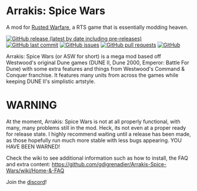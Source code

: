# Arrakis: Spice Wars
A mod for [Rusted Warfare](https://store.steampowered.com/app/647960/Rusted_Warfare__RTS/), a RTS game that is essentially modding heaven.

[![GitHub release (latest by date including pre-releases)](https://img.shields.io/github/v/release/gdigrenadier/Arrakis-Spice-Wars?include_prereleases)](https://img.shields.io/github/v/release/gdigrenadier/Arrakis-Spice-Wars?include_prereleases) [![GitHub last commit](https://img.shields.io/github/last-commit/gdigrenadier/Arrakis-Spice-Wars)](https://img.shields.io/github/last-commit/gdigrenadier/Arrakis-Spice-Wars) [![GitHub issues](https://img.shields.io/github/issues-raw/gdigrenadier/Arrakis-Spice-Wars)](https://img.shields.io/github/issues-raw/gdigrenadier/Arrakis-Spice-Wars) [![GitHub pull requests](https://img.shields.io/github/issues-pr/gdigrenadier/Arrakis-Spice-Wars)](https://img.shields.io/github/issues-pr/gdigrenadier/Arrakis-Spice-Wars) [![GitHub](https://img.shields.io/github/license/gdigrenadier/Arrakis-Spice-Wars)](https://img.shields.io/github/license/gdigrenadier/Arrakis-Spice-Wars)

Arrakis: Spice Wars (or ASW for short) is a mega mod based off Westwood's original Dune games (DUNE II, Dune 2000, Emperor: Battle For Dune) with some extra features and things from Westwood's Command & Conquer franchise. It features many units from across the games while keeping DUNE II's simplistic artstyle.

# WARNING
At the moment, Arrakis: Spice Wars is not at all properly functional, with many, many problems still in the mod. Heck, its not even at a proper ready for release state. I highly recommend waiting until a release has been made, as those hopefully run much more stable with less bugs appearing. YOU HAVE BEEN WARNED!

Check the wiki to see additional information such as how to install, the FAQ and extra content: https://github.com/gdigrenadier/Arrakis-Spice-Wars/wiki/Home-&-FAQ

Join the [discord](https://discord.gg/qA4Tms9f87)!
